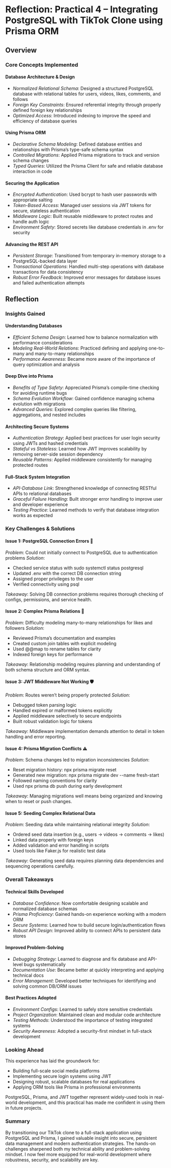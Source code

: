 #  Reflection: Practical 4 – Integrating PostgreSQL with TikTok Clone using Prisma ORM

##  Overview

###  Core Concepts Implemented

####  Database Architecture & Design

* *Normalized Relational Schema*: Designed a structured PostgreSQL database with relational tables for users, videos, likes, comments, and follows
* *Foreign Key Constraints*: Ensured referential integrity through properly defined foreign key relationships
* *Optimized Access*: Introduced indexing to improve the speed and efficiency of database queries

####  Using Prisma ORM

* *Declarative Schema Modeling*: Defined database entities and relationships with Prisma’s type-safe schema syntax
* *Controlled Migrations*: Applied Prisma migrations to track and version schema changes
* *Typed Queries*: Utilized the Prisma Client for safe and reliable database interaction in code

####  Securing the Application

* *Encrypted Authentication*: Used bcrypt to hash user passwords with appropriate salting
* *Token-Based Access*: Managed user sessions via JWT tokens for secure, stateless authentication
* *Middleware Logic*: Built reusable middleware to protect routes and handle auth logic
* *Environment Safety*: Stored secrets like database credentials in .env for security

####  Advancing the REST API

* *Persistent Storage*: Transitioned from temporary in-memory storage to a PostgreSQL-backed data layer
* *Transactional Operations*: Handled multi-step operations with database transactions for data consistency
* *Robust Error Feedback*: Improved error messages for database issues and failed authentication attempts

##  Reflection

###  Insights Gained

#### Understanding Databases

* *Efficient Schema Design*: Learned how to balance normalization with performance considerations
* *Modeling Real-World Relations*: Practiced defining and applying one-to-many and many-to-many relationships
* *Performance Awareness*: Became more aware of the importance of query optimization and analysis

#### Deep Dive into Prisma

* *Benefits of Type Safety*: Appreciated Prisma’s compile-time checking for avoiding runtime bugs
* *Schema Evolution Workflow*: Gained confidence managing schema evolution with migrations
* *Advanced Queries*: Explored complex queries like filtering, aggregations, and nested includes

#### Architecting Secure Systems

* *Authentication Strategy*: Applied best practices for user login security using JWTs and hashed credentials
* *Stateful vs Stateless*: Learned how JWT improves scalability by removing server-side session dependency
* *Reusable Patterns*: Applied middleware consistently for managing protected routes

#### Full-Stack System Integration

* *API-Database Link*: Strengthened knowledge of connecting RESTful APIs to relational databases
* *Graceful Failure Handling*: Built stronger error handling to improve user and developer experience
* *Testing Practice*: Learned methods to verify that database integration works as expected

###  Key Challenges & Solutions

#### Issue 1: PostgreSQL Connection Errors 🔌

*Problem*: Could not initially connect to PostgreSQL due to authentication problems
*Solution*:

*  Checked service status with sudo systemctl status postgresql
*  Updated .env with the correct DB connection string
*  Assigned proper privileges to the user
*  Verified connectivity using psql

*Takeaway*: Solving DB connection problems requires thorough checking of configs, permissions, and service health.

#### Issue 2: Complex Prisma Relations 🔗

*Problem*: Difficulty modeling many-to-many relationships for likes and followers
*Solution*:

*  Reviewed Prisma’s documentation and examples
*  Created custom join tables with explicit modeling
*  Used @@map to rename tables for clarity
*  Indexed foreign keys for performance

*Takeaway*: Relationship modeling requires planning and understanding of both schema structure and ORM syntax.

#### Issue 3: JWT Middleware Not Working 🛡

*Problem*: Routes weren’t being properly protected
*Solution*:

*  Debugged token parsing logic
*  Handled expired or malformed tokens explicitly
*  Applied middleware selectively to secure endpoints
*  Built robust validation logic for tokens

*Takeaway*: Middleware implementation demands attention to detail in token handling and error reporting.

#### Issue 4: Prisma Migration Conflicts ⚠

*Problem*: Schema changes led to migration inconsistencies
*Solution*:

*  Reset migration history: npx prisma migrate reset
*  Generated new migration: npx prisma migrate dev --name fresh-start
*  Followed naming conventions for clarity
*  Used npx prisma db push during early development

*Takeaway*: Managing migrations well means being organized and knowing when to reset or push changes.

#### Issue 5: Seeding Complex Relational Data 

*Problem*: Seeding data while maintaining relational integrity
*Solution*:

*  Ordered seed data insertion (e.g., users → videos → comments → likes)
*  Linked data properly with foreign keys
*  Added validation and error handling in scripts
*  Used tools like Faker.js for realistic test data

*Takeaway*: Generating seed data requires planning data dependencies and sequencing operations carefully.

###  Overall Takeaways

#### Technical Skills Developed

* *Database Confidence*: Now comfortable designing scalable and normalized database schemas
* *Prisma Proficiency*: Gained hands-on experience working with a modern ORM
* *Secure Systems*: Learned how to build secure login/authentication flows
* *Robust API Design*: Improved ability to connect APIs to persistent data stores

#### Improved Problem-Solving

* *Debugging Strategy*: Learned to diagnose and fix database and API-level bugs systematically
* *Documentation Use*: Became better at quickly interpreting and applying technical docs
* *Error Management*: Developed better techniques for identifying and solving common DB/ORM issues

#### Best Practices Adopted

* *Environment Configs*: Learned to safely store sensitive credentials
* *Project Organization*: Maintained clean and modular code architecture
* *Testing Methods*: Understood the importance of testing integrated systems
* *Security Awareness*: Adopted a security-first mindset in full-stack development

###  Looking Ahead

This experience has laid the groundwork for:

* Building full-scale social media platforms
* Implementing secure login systems using JWT
* Designing robust, scalable databases for real applications
* Applying ORM tools like Prisma in professional environments

PostgreSQL, Prisma, and JWT together represent widely-used tools in real-world development, and this practical has made me confident in using them in future projects.

###  Summary

By transitioning our TikTok clone to a full-stack application using PostgreSQL and Prisma, I gained valuable insight into secure, persistent data management and modern authentication strategies.
The hands-on challenges sharpened both my technical ability and problem-solving mindset. I now feel more equipped for real-world development where robustness, security, and scalability are key.

